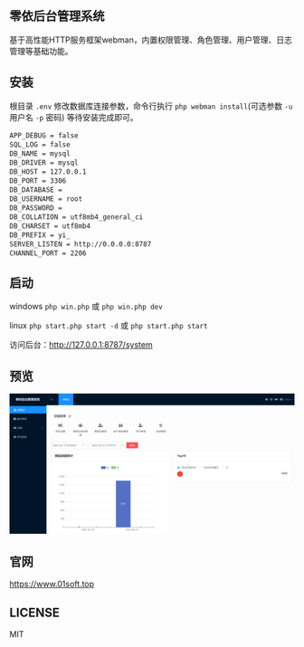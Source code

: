 ## 零依后台管理系统

基于高性能HTTP服务框架webman，内置权限管理、角色管理、用户管理、日志管理等基础功能。

## 安装
根目录 `.env` 修改数据库连接参数，命令行执行 `php webman install`(可选参数 `-u` 用户名 `-p` 密码) 等待安装完成即可。
```
APP_DEBUG = false
SQL_LOG = false
DB_NAME = mysql
DB_DRIVER = mysql
DB_HOST = 127.0.0.1
DB_PORT = 3306
DB_DATABASE = 
DB_USERNAME = root
DB_PASSWORD = 
DB_COLLATION = utf8mb4_general_ci
DB_CHARSET = utf8mb4
DB_PREFIX = yi_
SERVER_LISTEN = http://0.0.0.0:8787
CHANNEL_PORT = 2206
```
## 启动

windows `php win.php` 或 `php win.php dev`

linux `php start.php start -d` 或 `php start.php start`

访问后台：http://127.0.0.1:8787/system

## 预览
![输入图片说明](images/image.png)

## 官网

https://www.01soft.top

## LICENSE
MIT
